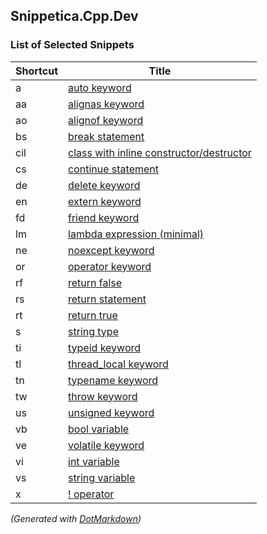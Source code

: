 ## Snippetica\.Cpp\.Dev

### List of Selected Snippets

Shortcut|Title
--------|-----
a|[auto keyword](AutoKeyword.snippet)
aa|[alignas keyword](AlignAsKeyword.snippet)
ao|[alignof keyword](AlignOfKeyword.snippet)
bs|[break statement](BreakStatement.snippet)
cil|[class with inline constructor/destructor](ClassWithInlineConstructorDestructor.snippet)
cs|[continue statement](ContinueStatement.snippet)
de|[delete keyword](DeleteKeyword.snippet)
en|[extern keyword](ExternKeyword.snippet)
fd|[friend keyword](FriendKeyword.snippet)
lm|[lambda expression (minimal)](LambdaExpressionMinimal.snippet)
ne|[noexcept keyword](NoExceptKeyword.snippet)
or|[operator keyword](OperatorKeyword.snippet)
rf|[return false](ReturnFalse.snippet)
rs|[return statement](ReturnStatement.snippet)
rt|[return true](ReturnTrue.snippet)
s|[string type](StringType.snippet)
ti|[typeid keyword](TypeIdKeyword.snippet)
tl|[thread_local keyword](ThreadLocalKeyword.snippet)
tn|[typename keyword](TypeNameKeyword.snippet)
tw|[throw keyword](ThrowKeyword.snippet)
us|[unsigned keyword](UnsignedKeyword.snippet)
vb|[bool variable](BoolVariable.snippet)
ve|[volatile keyword](VolatileKeyword.snippet)
vi|[int variable](IntVariable.snippet)
vs|[string variable](StringVariable.snippet)
x|[! operator](LogicalNotOperator.snippet)

*\(Generated with [DotMarkdown](http://github.com/JosefPihrt/DotMarkdown)\)*